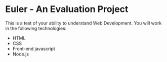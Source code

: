 # Euler - An Evaluation Project

This is a test of your ability to understand Web Development. You will work in the following technologies:

* HTML
* CSS
* Front-end javascript
* Node.js
